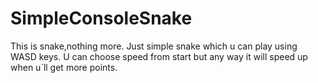 # SimpleConsoleSnake
This is snake,nothing more.
 Just simple snake which u can play using WASD keys.
 U can choose speed from start but any way it will speed up when u`ll get more points.
 
